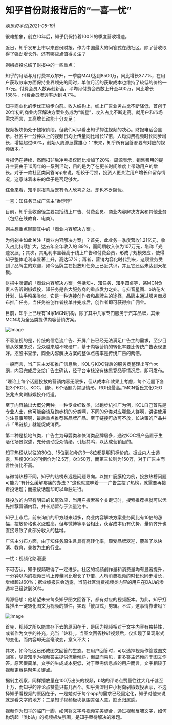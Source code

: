 # 知乎首份财报背后的“一喜一忧”

*娱乐资本论|2021-05-19|*

很难想象，创立10年后，知乎仍保持着100%的季度营收增速。

近日，知乎发布上市以来首份财报。作为中国最大的问答式在线社区，除了营收取得了强劲增长外，还有哪些点值得关注？

剁椒娱投总结了财报中的一些重点：

知乎的月活与月付费率双攀升，一季度MAU达到8500万，同比增长37.7%，在用户获取效率方面保持业界领先的同时，单位月活的获取成本也维持了较低的价格—37元。付费会员人数再创新高，平均月付费会员数上升至400万，同比增长138%，付费会员渗透率达到 4.7%。

知乎商业化的步伐正稳步向前。收入结构上，线上广告业务占比不断降低，首创于20年初的商业内容解决方案业务成为“新星”，收入占比不断走高。就用户和市场需求而言，其高增长动能十分充足；

视频板块仍处于襁褓阶段，但我们可以看出知乎押注视频的决心。财报电话会显示，社区中一分钟以上的视频日均上传量同比增长17倍，人均消费视频时长同步增长，增幅超过60%，创始人周源展露雄心：“未来，知乎所有回答都要有对应的视频版本。”

亏损仍在持续，然而扣非后净亏损仅同比增加了20%。周源表示，销售费用的提升主要由于10周年的一系列活动，目的是为了在更长时间维度上带动用户的增长。对于一款社区类问答app来说，相较于亏损，投资人更关注用户增长和留存情况，这意味着未来的盘子是否足够大。

综合来看，知乎财报背后既有令人欣喜之处，却也不乏隐忧。

一喜：知任务已成广告主“香饽饽”

目前，知乎营收途径主要包括线上广告、付费会员、商业内容解决方案和其他业务（包括在线教育、电商）。

剁主想重点聊聊其中的「商业内容解决方案」。

为何剁主如此关注「商业内容解决方案」？首先，此业务一季度营收1.21亿元，收入占比持续扩大，达去年全年收入的 89%，而同期收入仅为107万元，堪称「光速发展」；其次，其毛利率显著高于线上广告和付费会员，形成了规模效应，使得知乎整体毛利率显著上升，高达57%；再者，营销内容化时代到来，这项业务受到了品牌主的欢迎，如今品牌主在投放知任务上已近共识，并且它还远未达到天花板。

财报中所谓的「商业内容解决方案」包括知+、知任务、知乎圆桌等，某MCN负责人告诉剁椒娱投，知任务是各大服务商的重点发力之处。与抖音星图、b站花火计划、快手粉条类似，它是一种连接创作者和品牌主的途径，品牌主通过服务商发布推广任务，当任务被创作者接单并完成后，创作者即可获得推广佣金。

目前，知乎上已经有14家MCN机构，除了其中几家专门服务于汽车品牌，其余MCN均为全品类提供内容营销方案。

![Image](https://mmbiz.qpic.cn/mmbiz_png/89KlkjcF9ianZEwibhjAKcvJt9QSGQ2hTZscnfwkvnnwDDnicAk34iaaDjYbic2BE6djBtK8HVs83H0GWWEU58E8VUg/640?wx_fmt=png&tp=webp&wxfrom=5&wx_lazy=1&wx_co=1)

不容忽视的是，传统的信息流广告、开屏广告已经无法满足广告主的需求，至少目前从效果来说，受众越来越不吃硬广，基于内容营销的转化率要比传统广告表现更好。招股书显示，商业内容解决方案的整体点击率是传统广告的两倍。

一般而言，当广告主发布推广信息后，KOL与KOC背后的服务商整理出写作大纲，内容完成后交给广告主确认，经平台审核没有抹黑竞品等情况后，即可发布。

“理论上每个话题投放的营销内容无限多，但从成本和效果上考虑，每个话题下各投3个KOL、KOC，铺5、6个话题为常见情形，ROI也最高。”MCN哲氏文化CEO张兆杰向剁椒娱投介绍道。

至于内容输出大概分两种。一种专业细致类，以跑步机推广为例，KOL自己首先是专业人士，他可能会谈及跑步机的分类啊，不同的分类对应哪些人群啊，讲讲使用时注意事项啊，最后重点推荐某品牌产品。至于链接可放可不放，长决策的产品并非「甩链接」就能促成消费。

第二种是接地气类，广告主为母婴类和快消类品牌居多，通过KOC将产品置于生活化场景叙述，充分调动受众情绪，引起共鸣，以达成营销目的。

知乎热榜从以往的30位、15位到如今的3—8位都是明码标价的。据业内人士透露，热榜30位的刊例价为12.5万，8位50万，而第三位则为150万，对于广告主而言性价比不高。

与微博热榜不同，知乎的热榜永远是问题导向。以推广筋膜枪为例，投放热榜问题可能为“有什么缓解疼痛的办法？”这也就意味着——广告主投了热榜，就需要再接着投话题；而投放话题却可以单独进行。

经投放的内容有明显的长尾效应，当用户搜索某个关键词时，搜索推荐栏就可以优先推荐营销内容，并长期留存于流量池中。

知乎上市后，前来询价的甲方越来越多，商业内容解决方案业务同比有10倍的涨幅，投放价格也水涨船高，但与微博等平台相比，获客成本仍有优势，量价齐升也直接导致了此部分收入的猛增。

广告主分布方面，由于知任务原生且具有高转化率，颇受品牌欢迎，覆盖了以快消、教育、美妆为主的行业。

一忧：视频化路漫漫

不可否认，知乎视频取得了一定进步。社区的视频创作量和消费量均有显著提升，一分钟以内的视频日均上传量同比增长了17倍，人均消费视频的时长也同步增长，增幅超过60%；据业绩报告会透露，当前社区消费视频类内容的用户在DAU的渗透率已经达到30%。

周源畅想：他希望未来每条知乎图文回答下，都有对应的视频版本。为此，知乎打算推出一键转化图文为视频的插件，实现「傻瓜式」剪辑。不过，这事情靠谱吗？

![Image](https://mmbiz.qpic.cn/mmbiz_png/89KlkjcF9ianZEwibhjAKcvJt9QSGQ2hTZNOyXWJ7MK3OJIIibBCKzb7ibJ5H46850FBLUhP4ibjDfCYALLDcnKib8hQ/640?wx_fmt=png&tp=webp&wxfrom=5&wx_lazy=1&wx_co=1)

首先，视频之所以能生存下去的原因在于，是因为视频相对于文字内容有独特性，或者作为文字的补充，充当「佐料」。当图文回答秒转视频后，仅实现了呈现形式的变化，而内容却无丝毫改变，意义不大；

其次，如今社区已形成图文回答的生态。在用户回答时，可以选择视频作答或图文回答，尽管知乎为视频答主提供流量倾斜，但显而易见，更多答主还倾向于图文作答。原因很简单，文字的生成成本更低，对于亟需信息点的用户而言，文字相较于视频更容易聚焦关键点。

据剁主观察，同样播放量在100万出头的视频，b站的评论点赞量往往大几千甚至上万，而知乎的评论点赞量只有几百个。知乎资深用户小柯向剁椒娱投表示，不选择知乎看视频的原因在于，一是她对于每个app的需求已经固定化，知乎对他来说就是看文字的地方；二是知乎视频板块氛围差强人意，缺乏归属感。

视频作为知乎的临门一脚，如何将文字与视频完美契合，通过视频反哺文字，如何构筑起「类b站」的视频板块氛围，是知乎亟待解决的难题。

